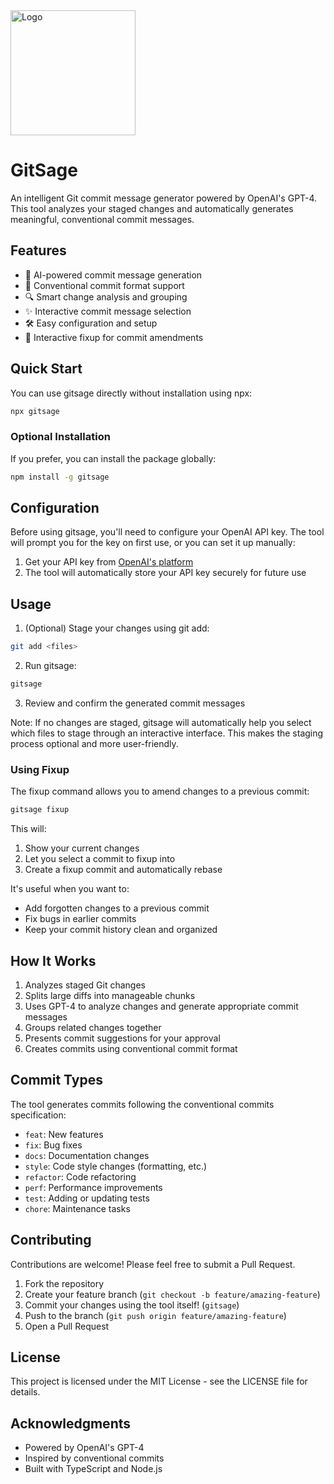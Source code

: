 <picture>
  <source srcset="https://github.com/user-attachments/assets/fbf3f128-e0e6-4ff6-b05c-315521b89749" media="(prefers-color-scheme: dark)">
  <img src="https://github.com/user-attachments/assets/90aa081c-4cce-41fa-9c9b-03bd908a8b20" alt="Logo" width="200">
</picture>

# GitSage

An intelligent Git commit message generator powered by OpenAI's GPT-4. This tool analyzes your staged changes and automatically generates meaningful, conventional commit messages.

## Features

- 🤖 AI-powered commit message generation
- 📝 Conventional commit format support
- 🔍 Smart change analysis and grouping
- ✨ Interactive commit message selection
- 🛠️ Easy configuration and setup
- 🔄 Interactive fixup for commit amendments

## Quick Start

You can use gitsage directly without installation using npx:

```bash
npx gitsage
```

### Optional Installation

If you prefer, you can install the package globally:

```bash
npm install -g gitsage
```

## Configuration

Before using gitsage, you'll need to configure your OpenAI API key. The tool will prompt you for the key on first use, or you can set it up manually:

1. Get your API key from [OpenAI's platform](https://platform.openai.com/)
2. The tool will automatically store your API key securely for future use

## Usage

1. (Optional) Stage your changes using git add:
```bash
git add <files>
```

2. Run gitsage:
```bash
gitsage
```

3. Review and confirm the generated commit messages

Note: If no changes are staged, gitsage will automatically help you select which files to stage through an interactive interface. This makes the staging process optional and more user-friendly.

### Using Fixup

The fixup command allows you to amend changes to a previous commit:

```bash
gitsage fixup
```

This will:
1. Show your current changes
2. Let you select a commit to fixup into
3. Create a fixup commit and automatically rebase

It's useful when you want to:
- Add forgotten changes to a previous commit
- Fix bugs in earlier commits
- Keep your commit history clean and organized

## How It Works

1. Analyzes staged Git changes
2. Splits large diffs into manageable chunks
3. Uses GPT-4 to analyze changes and generate appropriate commit messages
4. Groups related changes together
5. Presents commit suggestions for your approval
6. Creates commits using conventional commit format

## Commit Types

The tool generates commits following the conventional commits specification:

- `feat`: New features
- `fix`: Bug fixes
- `docs`: Documentation changes
- `style`: Code style changes (formatting, etc.)
- `refactor`: Code refactoring
- `perf`: Performance improvements
- `test`: Adding or updating tests
- `chore`: Maintenance tasks

## Contributing

Contributions are welcome! Please feel free to submit a Pull Request.

1. Fork the repository
2. Create your feature branch (`git checkout -b feature/amazing-feature`)
3. Commit your changes using the tool itself! (`gitsage`)
4. Push to the branch (`git push origin feature/amazing-feature`)
5. Open a Pull Request

## License

This project is licensed under the MIT License - see the LICENSE file for details.

## Acknowledgments

- Powered by OpenAI's GPT-4
- Inspired by conventional commits
- Built with TypeScript and Node.js

